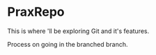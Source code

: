 # PraxRepo
This is where 'll be exploring Git and it's features.

Process on going in the branched  branch.
